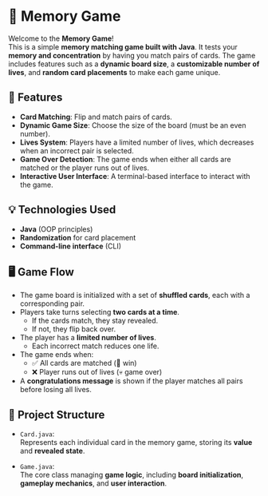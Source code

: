 # 🧠 Memory Game 

Welcome to the **Memory Game**!  
This is a simple **memory matching game built with Java**. It tests your **memory and concentration** by having you match pairs of cards. The game includes features such as a **dynamic board size**, a **customizable number of lives**, and **random card placements** to make each game unique.

## 🎯 Features

- **Card Matching**: Flip and match pairs of cards.  
- **Dynamic Game Size**: Choose the size of the board (must be an even number).  
- **Lives System**: Players have a limited number of lives, which decreases when an incorrect pair is selected.  
- **Game Over Detection**: The game ends when either all cards are matched or the player runs out of lives.  
- **Interactive User Interface**: A terminal-based interface to interact with the game.  

## 💡 Technologies Used

- **Java** (OOP principles)  
- **Randomization** for card placement  
- **Command-line interface** (CLI)  

## 🖥 Game Flow

- The game board is initialized with a set of **shuffled cards**, each with a corresponding pair.  
- Players take turns selecting **two cards at a time**.  
  - If the cards match, they stay revealed.  
  - If not, they flip back over.  
- The player has a **limited number of lives**.  
  - Each incorrect match reduces one life.  
- The game ends when:  
  - ✅ All cards are matched (🎉 win)  
  - ❌ Player runs out of lives (💀 game over)  
- A **congratulations message** is shown if the player matches all pairs before losing all lives.

## 📁 Project Structure

- `Card.java`:  
  Represents each individual card in the memory game, storing its **value** and **revealed state**.

- `Game.java`:  
  The core class managing **game logic**, including **board initialization**, **gameplay mechanics**, and **user interaction**.
